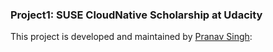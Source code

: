 ### Project1: SUSE CloudNative Scholarship at Udacity


This project is developed and maintained by [Pranav Singh](https://twitter.com/thebeginner86):

